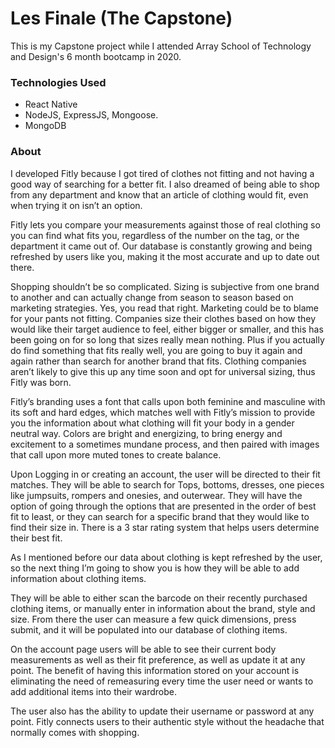 # Les Finale (The Capstone)

This is my Capstone project while I attended Array School of Technology and Design's 6 month bootcamp in 2020. 

### Technologies Used

- React Native
- NodeJS, ExpressJS, Mongoose.
- MongoDB

### About

I developed Fitly because I got tired of clothes not fitting and not having a good way of searching for a better fit. I also dreamed of being able to shop from any department and know that an article of clothing would fit, even when trying it on isn’t an option. 

Fitly lets you compare your measurements against those of real clothing so you can find what fits you, regardless of the number on the tag, or the department it came out of. Our database is constantly growing and being refreshed by users like you, making it the most accurate and up to date out there.

Shopping shouldn’t be so complicated. Sizing is subjective from one brand to another and can actually change from season to season based on marketing strategies. Yes, you read that right. Marketing could be to blame for your pants not fitting. Companies size their clothes based on how they would like their target audience to feel, either bigger or smaller, and this has been going on for so long that sizes really mean nothing. Plus if you actually do find something that fits really well, you are going to buy it again and again rather than search for another brand that fits. Clothing companies aren’t likely to give this up any time soon and opt for universal sizing, thus Fitly was born.

Fitly’s branding uses a font that calls upon both feminine and masculine with its soft and hard edges, which matches well with Fitly’s mission to provide you the information about what clothing will fit your body in a gender neutral way.  Colors are bright and energizing, to bring energy and excitement to a sometimes mundane process, and then paired with images that call upon more muted tones to create balance. 

Upon Logging in or creating an account, the user will be directed to their fit matches. They will be able to search for Tops, bottoms, dresses, one pieces like jumpsuits, rompers and onesies, and outerwear. They will have the option of going through the options that are presented in the order of best fit to least, or they can search for a specific brand that they would like to find their size in. There is a 3 star rating system that helps users determine their best fit. 

As I mentioned before our data about clothing is kept refreshed by the user, so the next thing I’m going to show you is how they will be able to add information about clothing items. 

They will be able to either scan the barcode on their recently purchased clothing items, or manually enter in information about the brand, style and size. From there the user can measure a few quick dimensions, press submit, and it will be populated into our database of clothing items. 

On the account page users will be able to see their current body measurements as well as their fit preference, as well as update it at any point. The benefit of having this information stored on your account is eliminating the need of remeasuring every time the user need or wants to add additional items into their wardrobe. 

The user also has the ability to update their username or password at any point. 
Fitly connects users to their authentic style without the headache that normally comes with shopping.

